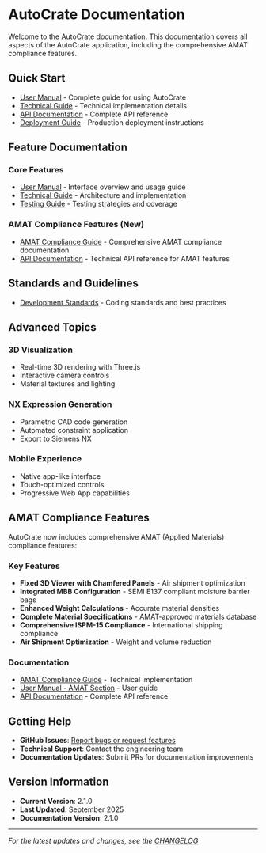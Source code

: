 # AutoCrate Documentation

Welcome to the AutoCrate documentation. This documentation covers all aspects of the AutoCrate application, including the comprehensive AMAT compliance features.

## Quick Start

- [User Manual](USER_MANUAL.md) - Complete guide for using AutoCrate
- [Technical Guide](TECHNICAL_GUIDE.md) - Technical implementation details
- [API Documentation](API_DOCUMENTATION.md) - Complete API reference
- [Deployment Guide](DEPLOYMENT.md) - Production deployment instructions

## Feature Documentation

### Core Features
- [User Manual](USER_MANUAL.md) - Interface overview and usage guide
- [Technical Guide](TECHNICAL_GUIDE.md) - Architecture and implementation
- [Testing Guide](TESTING.md) - Testing strategies and coverage

### AMAT Compliance Features (New)
- [AMAT Compliance Guide](AMAT_COMPLIANCE_GUIDE.md) - Comprehensive AMAT compliance documentation
- [API Documentation](API_DOCUMENTATION.md) - Technical API reference for AMAT features

## Standards and Guidelines
- [Development Standards](STANDARDS.md) - Coding standards and best practices

## Advanced Topics

### 3D Visualization
- Real-time 3D rendering with Three.js
- Interactive camera controls
- Material textures and lighting

### NX Expression Generation
- Parametric CAD code generation
- Automated constraint application
- Export to Siemens NX

### Mobile Experience
- Native app-like interface
- Touch-optimized controls
- Progressive Web App capabilities

## AMAT Compliance Features

AutoCrate now includes comprehensive AMAT (Applied Materials) compliance features:

### Key Features
- **Fixed 3D Viewer with Chamfered Panels** - Air shipment optimization
- **Integrated MBB Configuration** - SEMI E137 compliant moisture barrier bags
- **Enhanced Weight Calculations** - Accurate material densities
- **Complete Material Specifications** - AMAT-approved materials database
- **Comprehensive ISPM-15 Compliance** - International shipping compliance
- **Air Shipment Optimization** - Weight and volume reduction

### Documentation
- [AMAT Compliance Guide](AMAT_COMPLIANCE_GUIDE.md) - Technical implementation
- [User Manual - AMAT Section](USER_MANUAL.md#amat-compliance-features) - User guide
- [API Documentation](API_DOCUMENTATION.md) - Complete API reference

## Getting Help

- **GitHub Issues**: [Report bugs or request features](https://github.com/Shivam-Bhardwaj/AutoCrate/issues)
- **Technical Support**: Contact the engineering team
- **Documentation Updates**: Submit PRs for documentation improvements

## Version Information

- **Current Version**: 2.1.0
- **Last Updated**: September 2025
- **Documentation Version**: 2.1.0

---
*For the latest updates and changes, see the [CHANGELOG](../CHANGELOG.md)*